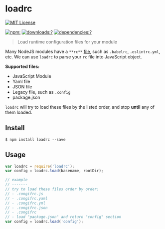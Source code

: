 # loadrc 

[![MIT License](https://img.shields.io/badge/license-MIT_License-green.svg?style=flat-square)](https://github.com/bubkoo/loadrc/blob/master/LICENSE) 

[![npm:](https://img.shields.io/npm/v/loadrc.svg?style=flat-square)](https://www.npmjs.com/packages/loadrc)
[![downloads:?](https://img.shields.io/npm/dm/loadrc.svg?style=flat-square)](https://www.npmjs.com/packages/loadrc)
[![dependencies:?](https://img.shields.io/david/bubkoo/loadrc.svg?style=flat-square)](https://david-dm.org/bubkoo/loadrc)

> Load runtime configuration files for your module


Many NodeJS modules have a `**rc**` [file](http://stackoverflow.com/questions/11030552/what-does-rc-mean-in-dot-files), such as `.babelrc`, `.eslintrc.yml`, etc. We can use `loadrc` to parse your `rc` file into JavaScript object.

**Supported files:**

- JavaScript Module
- Yaml file
- JSON file
- Legacy file, such as `.config`
- package.json


`loadrc` will try to load these files by the listed order, and stop **until** any of them loaded.

 
## Install

```
$ npm install loadrc --save
```

## Usage

```js
var loadrc = require('loadrc');
var config = loadrc.load(basename, rootDir);

// example
// -------
// try to load these files order by order: 
// - .congifrc.js
// - .congifrc.yaml
// - .congifrc.yml
// - .congifrc.json
// - .congifrc
// - load "package.json" and return "config" section
var config = loadrc.load('config');
```

